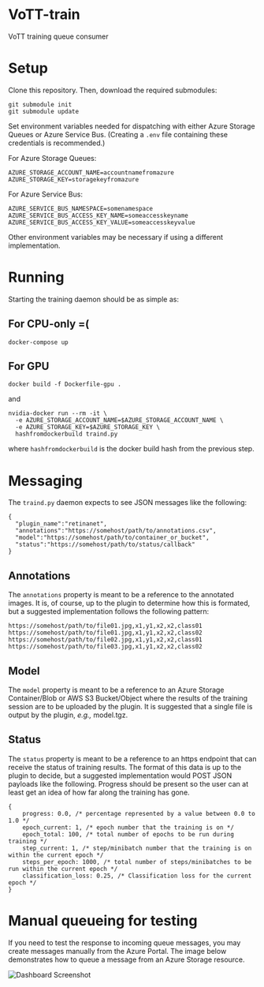 # VoTT-train
VoTT training queue consumer

# Setup
Clone this repository. Then, download the required submodules:

```
git submodule init
git submodule update
```

Set environment variables needed for dispatching with either Azure Storage Queues or Azure Service Bus. (Creating a `.env` file containing these credentials is recommended.)

For Azure Storage Queues:

```
AZURE_STORAGE_ACCOUNT_NAME=accountnamefromazure
AZURE_STORAGE_KEY=storagekeyfromazure
```

For Azure Service Bus:

```
AZURE_SERVICE_BUS_NAMESPACE=somenamespace
AZURE_SERVICE_BUS_ACCESS_KEY_NAME=someaccesskeyname
AZURE_SERVICE_BUS_ACCESS_KEY_VALUE=someaccesskeyvalue
```

Other environment variables may be necessary if using a different implementation.

# Running
Starting the training daemon should be as simple as:

## For CPU-only =(

```
docker-compose up
```

## For GPU

```
docker build -f Dockerfile-gpu .
```

and

```
nvidia-docker run --rm -it \
  -e AZURE_STORAGE_ACCOUNT_NAME=$AZURE_STORAGE_ACCOUNT_NAME \
  -e AZURE_STORAGE_KEY=$AZURE_STORAGE_KEY \
  hashfromdockerbuild traind.py
```
where `hashfromdockerbuild` is the docker build hash from the previous step.

# Messaging
The `traind.py` daemon expects to see JSON messages like the following:

```
{
  "plugin_name":"retinanet",
  "annotations":"https://somehost/path/to/annotations.csv",
  "model":"https://somehost/path/to/container_or_bucket",
  "status":"https://somehost/path/to/status/callback"
}
```

## Annotations
The `annotations` property is meant to be a reference to the annotated images. It is, of course, up to the plugin to determine how this is formated, but a suggested implementation follows the following pattern:

```
https://somehost/path/to/file01.jpg,x1,y1,x2,x2,class01
https://somehost/path/to/file01.jpg,x1,y1,x2,x2,class02
https://somehost/path/to/file02.jpg,x1,y1,x2,x2,class01
https://somehost/path/to/file03.jpg,x1,y1,x2,x2,class02
```

## Model
The `model` property is meant to be a reference to an Azure Storage Container/Blob or AWS S3 Bucket/Object where the results of the training session are to be uploaded by the plugin. It is suggested that a single file is output by the plugin, *e.g.,* model.tgz.

## Status
The `status` property is meant to be a reference to an https endpoint that can receive the status of training results. The format of this data is up to the plugin to decide, but a suggested implementation would POST JSON payloads like the following. Progress should be present so the user can at least get an idea of how far along the training has gone.

```
{
    progress: 0.0, /* percentage represented by a value between 0.0 to 1.0 */
    epoch_current: 1, /* epoch number that the training is on */
    epoch_total: 100, /* total number of epochs to be run during training */
    step_current: 1, /* step/minibatch number that the training is on within the current epoch */
    steps_per_epoch: 1000, /* total number of steps/minibatches to be run within the current epoch */
    classification_loss: 0.25, /* Classification loss for the current epoch */
}
```

# Manual queueing for testing

If you need to test the response to incoming queue messages, you may create messages manually from the Azure Portal. The image below demonstrates how to queue a message from an Azure Storage resource.

![Dashboard Screenshot](https://user-images.githubusercontent.com/1117904/35071643-0ce9d354-fba7-11e7-9939-a075ef71431b.png)
